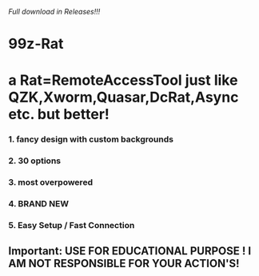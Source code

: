 *Full download in Releases!!!*
# 99z-Rat
# a Rat=RemoteAccessTool just like QZK,Xworm,Quasar,DcRat,Async etc. but better!
### 1. fancy design with custom backgrounds
### 2. 30 options
### 3. most overpowered
### 4. BRAND NEW
### 5. Easy Setup / Fast Connection

## Important: USE FOR EDUCATIONAL PURPOSE ! I AM NOT RESPONSIBLE FOR YOUR ACTION'S!
